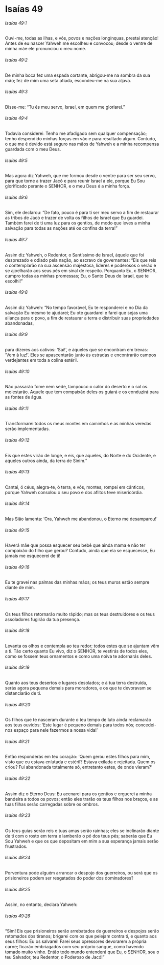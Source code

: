 # Isaías 49

###### Isaías 49:1

Ouvi-me, todas as ilhas, e vós, povos e nações longínquas, prestai atenção! Antes de eu nascer Yahweh me escolheu e convocou; desde o ventre de minha mãe ele pronunciou o meu nome.

###### Isaías 49:2

De minha boca fez uma espada cortante, abrigou-me na sombra da sua mão; fez de mim uma seta afiada, escondeu-me na sua aljava.

###### Isaías 49:3

Disse-me: “Tu és meu servo, Israel, em quem me gloriarei.”

###### Isaías 49:4

Todavia considerei: Tenho me afadigado sem qualquer compensação; tenho despendido minhas forças em vão e para resultado algum. Contudo, o que me é devido está seguro nas mãos de Yahweh e a minha recompensa guardada com o meu Deus.

###### Isaías 49:5

Mas agora diz Yahweh, que me formou desde o ventre para ser seu servo, para que torne a trazer Jacó e para reunir Israel a ele, porque Eu Sou glorificado perante o SENHOR, e o meu Deus é a minha força.

###### Isaías 49:6

Sim, ele declarou: “De fato, pouco é para ti ser meu servo a fim de restaurar as tribos de Jacó e trazer de volta os filhos de Israel que Eu guardei. Também farei de ti uma luz para os gentios, de modo que leves a minha salvação para todas as nações até os confins da terra!”

###### Isaías 49:7

Assim diz Yahweh, o Redentor, o Santíssimo de Israel, àquele que foi desprezado e odiado pela nação, ao escravo de governantes: “Eis que reis o contemplarão na sua ascensão majestosa, líderes e poderosos o verão e se ajoelharão aos seus pés em sinal de respeito. Porquanto Eu, o SENHOR, cumpro todas as minhas promessas; Eu, o Santo Deus de Israel, que te escolhi!”

###### Isaías 49:8

Assim diz Yahweh: “No tempo favorável, Eu te responderei e no Dia da salvação Eu mesmo te ajudarei; Eu ote guardarei e farei que sejas uma aliança para o povo, a fim de restaurar a terra e distribuir suas propriedades abandonadas,

###### Isaías 49:9

para dizeres aos cativos: ‘Saí!’, e àqueles que se encontram em trevas: ‘Vem à luz!’. Eles se apascentarão junto às estradas e encontrarão campos verdejantes em toda a colina estéril.

###### Isaías 49:10

Não passarão fome nem sede, tampouco o calor do deserto e o sol os molestarão. Aquele que tem compaixão deles os guiará e os conduzirá para as fontes de água.

###### Isaías 49:11

Transformarei todos os meus montes em caminhos e as minhas veredas serão implementadas.

###### Isaías 49:12

Eis que estes virão de longe, e eis, que aqueles, do Norte e do Ocidente, e aqueles outros ainda, da terra de Sinim.”

###### Isaías 49:13

Cantai, ó céus, alegra-te, ó terra, e vós, montes, rompei em cânticos, porque Yahweh consolou o seu povo e dos aflitos teve misericórdia.

###### Isaías 49:14

Mas Sião lamenta: ‘Ora, Yahweh me abandonou, o Eterno me desamparou!’

###### Isaías 49:15

Haverá mãe que possa esquecer seu bebê que ainda mama e não ter compaixão do filho que gerou? Contudo, ainda que ela se esquecesse, Eu jamais me esquecerei de ti!

###### Isaías 49:16

Eu te gravei nas palmas das minhas mãos; os teus muros estão sempre diante de mim.

###### Isaías 49:17

Os teus filhos retornarão muito rápido; mas os teus destruidores e os teus assoladores fugirão da tua presença.

###### Isaías 49:18

Levanta os olhos e contempla ao teu redor; todos estes que se ajuntam vêm a ti. Tão certo quanto Eu vivo, diz o SENHOR, te vestirás de todos eles, como se fossem teus ornamentos e como uma noiva te adornarás deles.

###### Isaías 49:19

Quanto aos teus desertos e lugares desolados; e à tua terra destruída, serás agora pequena demais para moradores, e os que te devoravam se distanciarão de ti.

###### Isaías 49:20

Os filhos que te nasceram durante o teu tempo de luto ainda reclamarão aos teus ouvidos: ‘Este lugar é pequeno demais para todos nós; concedei-nos espaço para nele fazermos a nossa vida!’

###### Isaías 49:21

Então responderás em teu coração: ‘Quem gerou estes filhos para mim, visto que eu estava enlutada e estéril? Estava exilada e rejeitada. Quem os criou? Fui abandonada totalmente só, entretanto estes, de onde vieram?’

###### Isaías 49:22

Assim diz o Eterno Deus: Eu acenarei para os gentios e erguerei a minha bandeira a todos os povos; então eles trarão os teus filhos nos braços, e as tuas filhas serão carregadas sobre os ombros.

###### Isaías 49:23

Os teus guias serão reis e tuas amas serão rainhas; eles se inclinarão diante de ti com o rosto em terra e lamberão o pó dos teus pés; saberás que Eu Sou Yahweh e que os que depositam em mim a sua esperança jamais serão frustrados.

###### Isaías 49:24

Porventura pode alguém arrancar o despojo dos guerreiros, ou será que os prisioneiros podem ser resgatados do poder dos dominadores?

###### Isaías 49:25

Assim, no entanto, declara Yahweh:

###### Isaías 49:26

“Sim! Eis que prisioneiros serão arrebatados de guerreiros e despojos serão retomados dos tiranos; brigarei com os que pelejam contra ti, e quanto aos seus filhos: Eu os salvarei! Farei seus opressores devorarem a própria carne; ficarão embriagados com seu próprio sangue, como havendo tomado muito vinho. Então todo mundo entenderá que Eu, o SENHOR, sou o teu Salvador, teu Redentor, o Poderoso de Jacó!”


